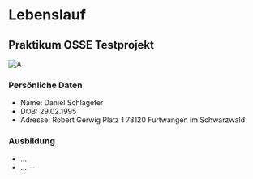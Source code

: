 # Lebenslauf
## Praktikum OSSE Testprojekt

![A](https://raw.githubusercontent.com/schlagda/Einkaufsliste/foto-branch/foto.png "B")

### Persönliche Daten
* Name: Daniel Schlageter
* DOB: 29.02.1995
* Adresse: Robert Gerwig Platz 1
		78120 Furtwangen im Schwarzwald

### Ausbildung
* ...
* ...
--
